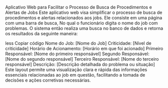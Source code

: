 Aplicativo Web para Facilitar o Processo de Busca de Procedimentos e Alertas de Jobs
Este aplicativo web visa simplificar o processo de busca de procedimentos e alertas relacionados aos jobs. Ele consiste em uma página com uma barra de busca,
No qual o funcionário digita o nome do job com problemas. O sistema então realiza uma busca no banco de dados e retorna os resultados da seguinte maneira:

less
Copiar código
Nome do Job: [Nome do Job]
Criticidade: [Nível de criticidade]
Horário de Acionamento: [Horário em que foi acionado]
Primeiro Responsável: [Nome do primeiro responsável]
Segundo Responsável: [Nome do segundo responsável]
Terceiro Responsável: [Nome do terceiro responsável]
Descrição: [Descrição detalhada do problema ou situação]
Este layout permite uma visualização clara e rápida das informações essenciais relacionadas ao job em questão, facilitando a tomada de decisões e ações corretivas necessárias.
